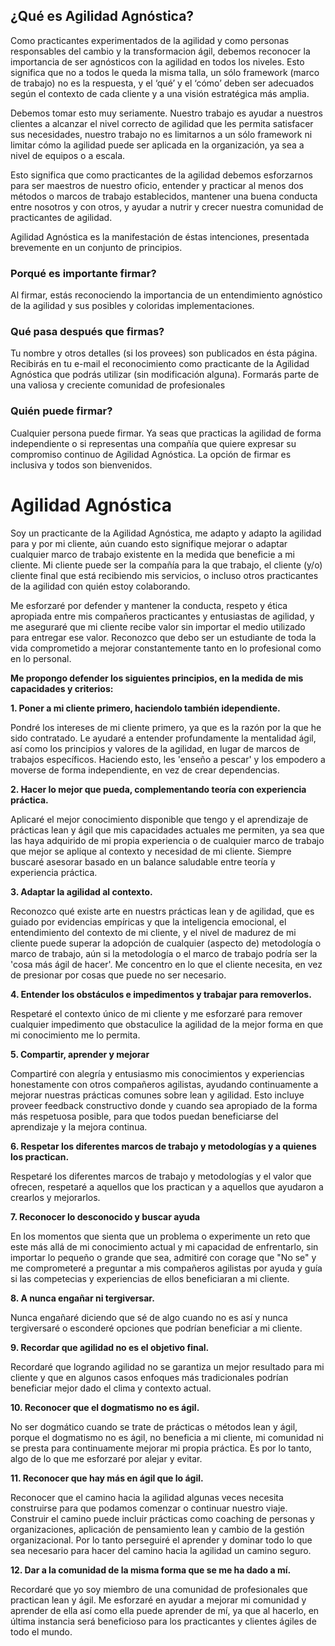 ## ¿Qué es Agilidad Agnóstica?

[//]: <> (As experienced agile practitioners and as people responsible for agile change and transformation, we should recognise the importance of being agnostic with agility at any level. This means one size does not fit all, one framework is not the answer, and the ‘what’ and ‘how’ should be suited to customer context and to a wider strategic vision.)
Como practicantes experimentados de la agilidad y como personas responsables del cambio y la transformacion ágil, debemos reconocer la importancia de ser agnósticos con la agilidad en todos los niveles. Esto significa que no a todos le queda la misma talla, un sólo framework (marco de trabajo) no es la respuesta, y el ‘qué’ y el ‘cómo’ deben ser adecuados según el contexto de cada cliente y a una visión estratégica más amplia.

 [//]: <> (We should take this very seriously. Our work is to help our customers attain the right level of agility that meets their needs, our work is not to create framework lock-ins nor to limit how agility can be applied to the organisation, whether at team levels or at scale.)
Debemos tomar esto muy seriamente. Nuestro trabajo es ayudar a nuestros clientes a alcanzar el nivel correcto de agilidad que les permita satisfacer sus necesidades, nuestro trabajo no es limitarnos a un sólo framework ni limitar cómo la agilidad puede ser aplicada en la organización, ya sea a nivel de equipos o a escala.

[//]: <> (This means we as agile practitioners must strive to be masters of our craft, understand and practice at least two formally established frameworks or methods, uphold good conduct between ourselves and others, and help to nurture and grow our community of agile practitioners.)
Esto significa que como practicantes de la agilidad debemos esforzarnos para ser maestros de nuestro oficio, entender y practicar al menos dos métodos o marcos de trabajo establecidos, mantener una buena conducta entre nosotros y con otros, y ayudar a nutrir y crecer nuestra comunidad de practicantes de agilidad.

[//]: <> (Agnostic Agile is a manifestation of these intentions, distilled succinctly into a set of principles.)
Agilidad Agnóstica es la manifestación de éstas intenciones, presentada brevemente en un conjunto de principios.

[//]: <> (Why is signing important? By signing, you are acknowledging the importance of an agnostic understanding of agility, and its many colourful implementations)
### **Porqué es importante firmar?**
Al firmar, estás reconociendo la importancia de un entendimiento agnóstico de la agilidad y sus posibles y coloridas implementaciones.

[//]: <> (What happens after you sign? Your name and other details -if provided- will be published on this page. You will receive the Agnostic Agile badge to freely use -without modification-. You will join a growing and rewarding professional community)
### **Qué pasa después que firmas?**
Tu nombre y otros detalles (si los provees) son publicados en ésta página. Recibirás en tu e-mail el reconocimiento como practicante de la Agilidad Agnóstica que podrás utilizar (sin modificación alguna). Formarás parte de una valiosa y creciente comunidad de profesionales

[//]: <> (Who can sign? Anybody can sign. You may be an individual practitioner or a company wanting to express your ongoing commitment to agnostic agility. Signing is inclusive, and all are welcome)
### **Quién puede firmar?**
Cualquier persona puede firmar. Ya seas que practicas la agilidad de forma independiente o si representas una compañía que quiere expresar su compromiso continuo de Agilidad Agnóstica. La opción de firmar es inclusiva y todos son bienvenidos.

[//]: <> (Agnostic Agile)
# Agilidad Agnóstica

[//]: <> (I am an Agnostic Agile Practitioner, I adapt and tailor agility to and for my customer, even if this means improving upon or tailoring any given framework to the degree that will benefit my customer. My customer may be the company that I work for, the client -and/or- end client that is receiving my services, or even other agile practitioners with whom I am working.)
Soy un practicante de la Agilidad Agnóstica, me adapto y adapto la agilidad para y por mi cliente, aún cuando esto signifique mejorar o adaptar cualquier marco de trabajo existente en la medida que beneficie a mi cliente. Mi cliente puede ser la compañía para la que trabajo, el cliente (y/o) cliente final que está recibiendo mis servicios, o incluso otros practicantes de la agilidad con quién estoy colaborando.

[//]: <> (I will strive to uphold proper ethics, conduct and respect between my fellow agile practitioners and framework enthusiasts, and to ensure that my customer is getting value no matter what vehicle is being used to deliver that value. I recognise that I should be a lifelong learner and commit to improvement both professionally and personally.)
Me esforzaré por defender y mantener la conducta, respeto y ética apropiada entre mis compañeros practicantes y entusiastas de agilidad, y me aseguraré que mi cliente recibe valor sin importar el medio utilizado para entregar ese valor. Reconozco que debo ser un estudiante de toda la vida comprometido a mejorar constantemente tanto en lo profesional como en lo personal.

[//]: <> (I seek to uphold the following principles, to the best of my ability and judgment:)
**Me propongo defender los siguientes principios, en la medida de mis capacidades y criterios:**

[//]: <> (To put my customer first, making them independent.)
**1. Poner a mi cliente primero, haciendolo también idependiente.**

[//]: <> (I will put my customer’s interests first, because that is what I have been hired to do. I will help them deeply understand the agile mind-set, principles and values instead of just framework specifics. By doing this, I ‘teach them to fish’, and I empower them, moving them towards independence, instead of creating dependencies.)
Pondré los intereses de mi cliente primero, ya que es la razón por la que he sido contratado. Le ayudaré a entender profundamente la mentalidad ágil, así como los principios y valores de la agilidad, en lugar de marcos de trabajos específicos. Haciendo esto, les 'enseño a pescar' y los empodero a moverse de forma independiente, en vez de crear dependencias.

[//]: <> (To do my best, complementing theory with practical experience.)
**2. Hacer lo mejor que pueda, complementando teoría con experiencia práctica.**

[//]: <> (I will apply my best available knowledge and learning of lean and agile practices as my current abilities allow, such may come from my own experience or from any frameworks that best fit my customer’s needs and context. I will always seek to advise based on a healthy balance of theory and practical experience.)
Aplicaré el mejor conocimiento disponible que tengo y el aprendizaje de prácticas lean y ágil que mis capacidades actuales me permiten, ya sea que las haya adquirido de mi propia experiencia o de cualquier marco de trabajo que mejor se aplique al contexto y necesidad de mi cliente. Siempre buscaré asesorar basado en un balance saludable entre teoría y experiencia práctica.

[//]: <> (To tailor agility to context.)
**3. Adaptar la agilidad al contexto.**

[//]: <> (I recognise that there is art to our lean and agile practice, that it is driven by empirical evidences, and that emotional intelligence, understanding of customer context, and customer maturity levels may outweigh the adoption of any -aspect of a- method or framework, even though that -aspect of a- method or framework might be the more ‘agile thing to do’. I ‘pull in’ what the customer needs, rather than ‘push’ what may not be needed.)
Reconozco qué existe arte en nuestrs prácticas lean y de agilidad, que es guiado por evidencias empíricas y que la inteligencia emocional, el entendimiento del contexto de mi cliente, y el nivel de madurez de mi cliente puede superar la adopción de cualquier (aspecto de) metodología o marco de trabajo, aún si la metodología o el marco de trabajo podría ser la 'cosa más ágil de hacer'. Me concentro en lo que el cliente necesita, en vez de presionar por cosas que puede no ser necesario.

[//]: <> (To understand hindering constraints and work to remove them.)
**4. Entender los obstáculos e impedimentos y trabajar para removerlos.**

[//]: <> (I will respect the unique context of my customer, and strive to remove any constraints that hinder agility, in the best way that I know how.)
Respetaré el contexto único de mi cliente y me esforzaré para remover cualquier impedimento que obstaculice la agilidad de la mejor forma en que mi conocimiento me lo permita.

[//]: <> (To share, learn and improve.)
**5. Compartir, aprender y mejorar**

[//]: <> (I will gladly share my own knowledge and experiences honestly, with other fellow practitioners and framework custodians alike, helping to continuously improve our common lean and agile practices. This includes providing constructive feedback where and when appropriate in the most respectful way, so that all may benefit for the sake of learning and continuous improvement.)
Compartiré con alegría y entusiasmo mis conocimientos y experiencias honestamente con otros compañeros agilistas, ayudando continuamente a mejorar nuestras prácticas comunes sobre lean y agilidad. Esto incluye proveer feedback constructivo donde y cuando sea apropiado de la forma más respetuosa posible, para que todos puedan beneficiarse del aprendizaje y la mejora continua. 

[//]: <> (To respect frameworks and their practitioners.)
**6. Respetar los diferentes marcos de trabajo y metodologías y a quienes los practican.**

[//]: <> (I will respect frameworks and the value that they offer, and I will respect those that practice them, and those that have helped to create and improve them.)
Respetaré los diferentes marcos de trabajo y metodologías y el valor que ofrecen, respetaré a aquellos que los practican y a aquellos que ayudaron a crearlos y mejorarlos.

[//]: <> (To acknowledge unknowns and seek help.)
**7. Reconocer lo desconocido y buscar ayuda**

[//]: <> (At times when I feel that a problem or challenge may be beyond my current knowledge or ability to overcome, no matter how small or how big, I will courageously admit that “I do not know,” and I will commit to asking my fellow practitioners for help and guidance if the skills or experience of another will benefit my customer.)
En los momentos que sienta que un problema o experimente un reto que este más allá de mi conocimiento actual y mi capacidad de enfrentarlo, sin importar lo pequeño o grande que sea, admitiré con corage que "No se" y me comprometeré a preguntar a mis compañeros agilistas por ayuda y guía si las competecias y experiencias de ellos beneficiaran a mi cliente.

[//]: <> (To never mislead and to never misrepresent.)
**8. A nunca engañar ni tergiversar.**

[//]: <> (I will never mislead by stating that I know something when I do not, and I will never misrepresent or hide any options or choices that could otherwise benefit my customer.)
Nunca engañaré diciendo que sé de algo cuando no es así y nunca tergiversaré o esconderé opciones que podrían beneficiar a mi cliente.

[//]: <> (To remember that agility is not the end goal.)
**9. Recordar que agilidad no es el objetivo final.**

[//]: <> (I will remember that attaining agility does not guarantee a better outcome for my customer, and that in some cases, other more traditional approaches might be better for the current climate and context.)
Recordaré que logrando agilidad no se garantiza un mejor resultado para mi cliente y que en algunos casos enfoques más tradicionales podrían beneficiar mejor dado el clima y contexto actual.

[//]: <> (To acknowledge that dogmatism is non-agile.)
**10. Reconocer que el dogmatismo no es ágil.**

[//]: <> (I will not be dogmatic when it comes to lean or agile frameworks or methods, because dogmatism is non-agile, does not benefit my customer, my community or lend itself to continuously improving my own practice. It is therefore something I will relentlessly strive to remove myself from and avoid.)
No ser dogmático cuando se trate de prácticas o métodos lean y ágil, porque el dogmatismo no es ágil, no beneficia a mi cliente, mi comunidad ni se presta para continuamente mejorar mi propia práctica. Es por lo tanto, algo de lo que me esforzaré por alejar y evitar.

[//]: <> (To recognise that there is more to agile than agile.)
**11. Reconocer que hay más en ágil que lo ágil.**

[//]: <> (I recognise that the road to agility will sometimes itself need to be built in order that we may begin or continue our journey. Building this road can include practices such as people and organisational coaching, the application of lean thinking, and organisational change management. I therefore seek to learn and master all that is required for making the road to agility, a safe one.)
Reconocer que el camino hacia la agilidad algunas veces necesita construirse para que podamos comenzar o continuar nuestro viaje. Construir el camino puede incluir prácticas como coaching de personas y organizaciones, aplicación de pensamiento lean y cambio de la gestión organizacional. Por lo tanto perseguiré el aprender y dominar todo lo que sea necesario para hacer del camino hacia la agilidad un camino seguro.

[//]: <> (To give to the community as it has given to me.)
**12. Dar a la comunidad de la misma forma que se me ha dado a mí.**

[//]: <> (I will remember that I am a member of a lean and agile community of practitioners. I will strive to help improve my community and learn from it as it may learn from me, as doing so will ultimately be of benefit to both lean and agile practitioners and customers everywhere.)
Recordaré que yo soy miembro de una comunidad de profesionales que practican lean y ágil. Me esforzaré en ayudar a mejorar mi comunidad y aprender de ella así como ella puede aprender de mí, ya que  al hacerlo, en última instancia será beneficioso para los practicantes y clientes ágiles de todo el mundo.  

[//]: <> (Agnostic Agile)




